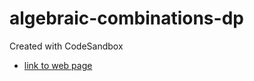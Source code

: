 # algebraic-combinations-dp

Created with CodeSandbox

- [link to web page](https://ziggystar.github.io/algebraic-combinations-dp/)
